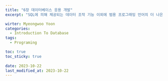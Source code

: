```yaml
---
title: "6장 데이터베이스 응용 개발"
excerpt: "SQL에 의해 제공되는 데이터 조작 기능 이외에 범용 프로그래밍 언어의 더 나은 유연성이 필요한 상황을 가끔 만난다. 예를 들면, 데이터베이스 응용을 좋은 그래픽 사용자 인터페이스와 통합하기를 원하거나, 다른 기존의 응용과 통합하기을 원할 수 있다."

wirter: Myeongwoo Yoon
categories:
  - Introduction To Database
tags:
  - Programing

toc: true
toc_sticky: true
 
date: 2023-10-22
last_modified_at: 2023-10-22
---
```

